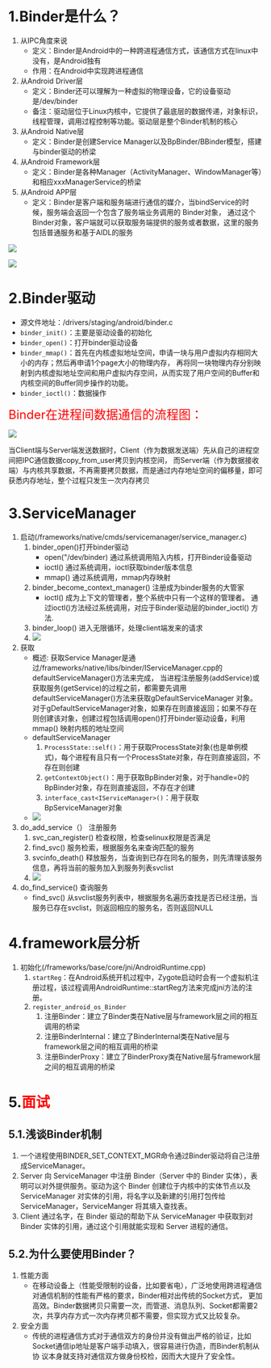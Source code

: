 # 1.Binder是什么？

1. 从IPC角度来说
   - 定义：Binder是Android中的一种跨进程通信方式，该通信方式在linux中没有，是Android独有
   - 作用：在Android中实现跨进程通信
2. 从Android Driver层
   - 定义：Binder还可以理解为一种虚拟的物理设备，它的设备驱动是/dev/binder
   - 备注：驱动层位于Linux内核中，它提供了最底层的数据传递，对象标识，线程管理，调用过程控制等功能。驱动层是整个Binder机制的核心
3. 从Android Native层
   - 定义：Binder是创建Service Manager以及BpBinder/BBinder模型，搭建与binder驱动的桥梁
4. 从Android Framework层
   - 定义：Binder是各种Manager（ActivityManager、WindowManager等）和相应xxxManagerService的桥梁
5. 从Android APP层
   - 定义：Binder是客户端和服务端进行通信的媒介，当bindService的时候，服务端会返回一个包含了服务端业务调用的 Binder对象，
   通过这个Binder对象，客户端就可以获取服务端提供的服务或者数据，这里的服务包括普通服务和基于AIDL的服务


![](../images/Binder架构图.png)

![](../images/核心类图.png)

# 2.Binder驱动

- 源文件地址：/drivers/staging/android/binder.c
- `binder_init()`：主要是驱动设备的初始化
- `binder_open()`：打开binder驱动设备
- `binder_mmap()`：首先在内核虚拟地址空间，申请一块与用户虚拟内存相同大小的内存；然后再申请1个page大小的物理内存，
再将同一块物理内存分别映射到内核虚拟地址空间和用户虚拟内存空间，从而实现了用户空间的Buffer和内核空间的Buffer同步操作的功能。
- `binder_ioctl()`：数据操作

<font color=red size=5>Binder在进程间数据通信的流程图：</font>

![](../images/用户空间内核空间.png)

当Client端与Server端发送数据时，Client（作为数据发送端）先从自己的进程空间把IPC通信数据copy_from_user拷贝到内核空间，
而Server端（作为数据接收端）与内核共享数据，不再需要拷贝数据，而是通过内存地址空间的偏移量，即可获悉内存地址，整个过程只发生一次内存拷贝

# 3.ServiceManager

1. 启动(/frameworks/native/cmds/servicemanager/service_manager.c)
   1. binder_open()打开binder驱动
      - open("/dev/binder) 通过系统调用陷入内核，打开Binder设备驱动
      - ioctl() 通过系统调用，ioctl获取binder版本信息
      - mmap() 通过系统调用，mmap内存映射
   2. binder_become_context_manager() 注册成为binder服务的大管家
      - ioctl() 成为上下文的管理者，整个系统中只有一个这样的管理者。 通过ioctl()方法经过系统调用，对应于Binder驱动层的binder_ioctl()
      方法.
   3. binder_loop() 进入无限循环，处理client端发来的请求
   4. ![](../images/启动ServiceManager时序图.jpg)
2. 获取
   - 概述: 获取Service Manager是通过/frameworks/native/libs/binder/IServiceManager.cpp的defaultServiceManager()方法来完成，
   当进程注册服务(addService)或 获取服务(getService)的过程之前，都需要先调用defaultServiceManager()方法来获取gDefaultServiceManager
   对象。对于gDefaultServiceManager对象，如果存在则直接返回；如果不存在则创建该对象，创建过程包括调用open()打开binder驱动设备，利用mmap()
   映射内核的地址空间
   - defaultServiceManager
     1. `ProcessState::self()`：用于获取ProcessState对象(也是单例模式)，每个进程有且只有一个ProcessState对象，存在则直接返回，不存在则创建
     2. `getContextObject()`：用于获取BpBinder对象，对于handle=0的BpBinder对象，存在则直接返回，不存在才创建
     3. `interface_cast<IServiceManager>()`：用于获取BpServiceManager对象
   - ![](../images/获取ServiceManager时序图.jpg)
3. do_add_service（） 注册服务
   1. svc_can_register() 检查权限，检查selinux权限是否满足
   2. find_svc() 服务检索，根据服务名来查询匹配的服务
   3. svcinfo_death() 释放服务，当查询到已存在同名的服务，则先清理该服务信息，再将当前的服务加入到服务列表svclist
   4. ![](../images/注册服务.jpg)
4. do_find_service() 查询服务
   - find_svc() 从svclist服务列表中，根据服务名遍历查找是否已经注册。当服务已存在svclist，则返回相应的服务名，否则返回NULL

# 4.framework层分析

1. 初始化(/frameworks/base/core/jni/AndroidRuntime.cpp)
   1. `startReg`：在Android系统开机过程中，Zygote启动时会有一个虚拟机注册过程，该过程调用AndroidRuntime::startReg方法来完成jni方法的注册。
   2. `register_android_os_Binder`
      1. 注册Binder：建立了Binder类在Native层与framework层之间的相互调用的桥梁
      2. 注册BinderInternal：建立了BinderInternal类在Native层与framework层之间的相互调用的桥梁
      3. 注册BinderProxy：建立了BinderProxy类在Native层与framework层之间的相互调用的桥梁

# 5.<font color=red>面试</font>

## 5.1.浅谈Binder机制

1. 一个进程使用BINDER_SET_CONTEXT_MGR命令通过Binder驱动将自己注册成ServiceManager。
2. Server 向 ServiceManager 中注册 Binder（Server 中的 Binder 实体），表明可以对外提供服务。驱动为这个 Binder
创建位于内核中的实体节点以及 ServiceManager 对实体的引用，将名字以及新建的引用打包传给 ServiceManager，ServiceManger 将其填入查找表。
3. Client 通过名字，在 Binder 驱动的帮助下从 ServiceManager 中获取到对 Binder 实体的引用，通过这个引用就能实现和 Server 进程的通信。

## 5.2.为什么要使用Binder？

1. 性能方面
   - 在移动设备上（性能受限制的设备，比如要省电），广泛地使用跨进程通信对通信机制的性能有严格的要求，Binder相对出传统的Socket方式，
更加高效。Binder数据拷贝只需要一次，而管道、消息队列、Socket都需要2次，共享内存方式一次内存拷贝都不需要，但实现方式又比较复杂。
2. 安全方面
   - 传统的进程通信方式对于通信双方的身份并没有做出严格的验证，比如Socket通信ip地址是客户端手动填入，很容易进行伪造，而Binder机制从协
议本身就支持对通信双方做身份校检，因而大大提升了安全性。
